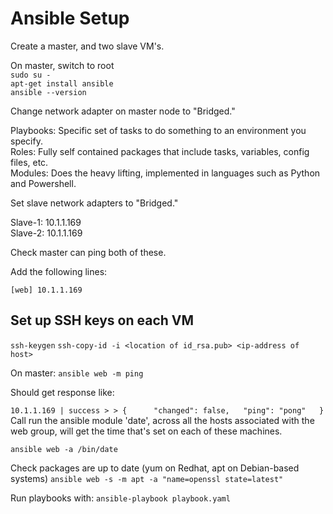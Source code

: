# Ansible Setup

Create a master, and two slave VM's.

On master, switch to root  
`sudo su -`  
`apt-get install ansible`  
`ansible --version`

Change network adapter on master node to "Bridged."

Playbooks: Specific set of tasks to do something to an environment you specify.  
Roles: Fully self contained packages that include tasks, variables, config files, etc.  
Modules: Does the heavy lifting, implemented in languages such as Python and Powershell.

Set slave network adapters to "Bridged."

Slave-1: 10.1.1.169  
Slave-2: 10.1.1.169

Check master can ping both of these.

Add the following lines:

`
[web]
10.1.1.169
`

## Set up SSH keys on each VM
`ssh-keygen`
`ssh-copy-id -i <location of id_rsa.pub> <ip-address of host>`

On master:
`ansible web -m ping`

Should get response like:

`10.1.1.169 | success > > {     
    "changed": false,  
    "ping": "pong"  
}  
`
Call run the ansible module 'date', across all the hosts associated with the web group, will get the time that's set on each of these machines.

`ansible web -a /bin/date`

Check packages are up to date (yum on Redhat, apt on Debian-based systems)
`ansible web -s -m apt -a "name=openssl state=latest"`

Run playbooks with:
`ansible-playbook playbook.yaml`



